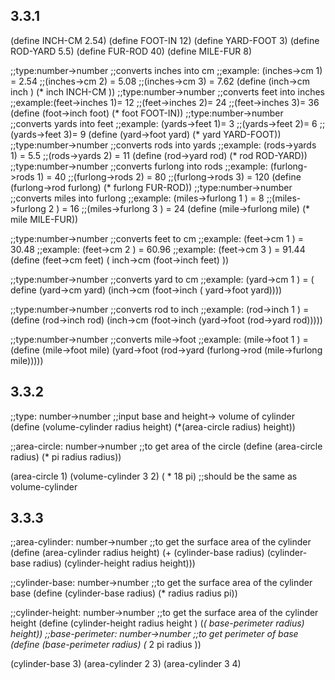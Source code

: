 ## 3.3.1
(define INCH-CM 2.54)
(define FOOT-IN 12)
(define YARD-FOOT 3)
(define ROD-YARD 5.5)
(define FUR-ROD 40)
(define MILE-FUR 8)

;;type:number->number
;;converts inches into cm
;;example: (inches->cm 1) = 2.54
;;(inches->cm 2) = 5.08
;;(inches->cm 3) = 7.62
(define (inch->cm inch )
  (* inch INCH-CM ))
;;type:number->number
;;converts feet into inches
;;example:(feet->inches 1)= 12
;;(feet->inches 2)= 24
;;(feet->inches 3)= 36
(define (foot->inch foot)
  (* foot FOOT-IN))
;;type:number->number
;;converts yards into feet
;;example: (yards->feet 1)= 3
;;(yards->feet 2)= 6
;;(yards->feet 3)= 9
(define (yard->foot yard)
  (* yard YARD-FOOT))
;;type:number->number
;;converts rods into yards
;;example: (rods->yards 1) = 5.5
;;(rods->yards 2) = 11
(define (rod->yard rod)
  (* rod ROD-YARD))
;;type:number->number
;;converts furlong into rods
;;example: (furlong->rods 1) = 40
;;(furlong->rods 2) = 80
;;(furlong->rods 3) = 120
(define (furlong->rod furlong)
  (* furlong FUR-ROD))
;;type:number->number
;;converts miles into furlong
;;example: (miles->furlong 1 ) = 8
;;(miles->furlong 2 ) = 16
;;(miles->furlong 3 ) = 24
(define (mile->furlong mile)
  (* mile MILE-FUR))

;;type:number->number
;;converts feet to cm
;;example: (feet->cm 1 ) = 30.48
;;example: (feet->cm 2 ) = 60.96
;;example: (feet->cm 3 ) = 91.44
(define (feet->cm feet)
  ( inch->cm (foot->inch feet) ))

;;type:number->number
;;converts yard to cm
;;example: (yard->cm 1 ) = 
( define (yard->cm yard)
   (inch->cm
    (foot->inch
     ( yard->foot yard))))

;;type:number->number
;;converts rod to inch
;;example: (rod->inch 1 ) =
(define (rod->inch rod)
  (inch->cm
   (foot->inch
    (yard->foot
     (rod->yard rod)))))

;;type:number->number
;;converts mile->foot
;;example: (mile->foot 1 ) =
(define (mile->foot mile)
  (yard->foot
   (rod->yard
    (furlong->rod
     (mile->furlong mile)))))

## 3.3.2
;;type: number->number
;;input base and height-> volume of cylinder
(define (volume-cylinder radius height)
  (*(area-circle radius) height))

;;area-circle: number->number
;;to get area of the circle
  (define (area-circle radius)
    (* pi radius radius))

(area-circle 1)
(volume-cylinder 3 2)
( * 18 pi) ;;should be the same as volume-cylinder


## 3.3.3
;;area-cylinder: number->number
;;to get the surface area of the cylinder
(define (area-cylinder radius height)
  (+ (cylinder-base radius) (cylinder-base radius) (cylinder-height radius height)))

;;cylinder-base: number->number
;;to get the surface area of the cylinder base
(define (cylinder-base radius)
  (* radius radius pi))

;;cylinder-height: number->number
;;to get the surface area of the cylinder height
(define (cylinder-height radius height )
  (*( base-perimeter radius) height))
;;base-perimeter: number->number
;;to get perimeter of base
(define (base-perimeter radius)
  (* 2 pi radius ))

(cylinder-base 3)
(area-cylinder 2 3)
(area-cylinder 3 4)
